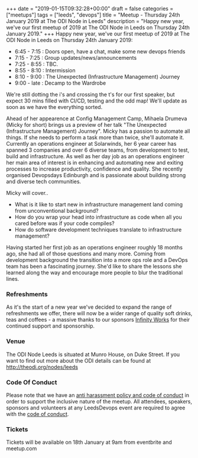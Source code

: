 +++
date = "2019-01-15T09:32:28+00:00"
draft = false
categories = ["meetups"]
tags = ["leeds", "devops"]
title = "Meetup - Thursday 24th January 2019 at The ODI Node in Leeds"
description = "Happy new year, we've our first meetup of 2019 at The ODI Node in Leeds on Thursday 24th January 2019."
+++
Happy new year, we've our first meetup of 2019 at The ODI Node in Leeds on Thursday 24th January 2019:

* 6:45 - 7:15 : Doors open, have a chat, make some new devops friends
* 7:15 - 7:25 : Group updates/news/announcements
* 7:25 - 8:55 : TBC.
* 8:55 - 8:10 : Intermission
* 8:10 - 9:00 : The Unexpected (Infrastructure Management) Journey
* 9:00 - late : Decamp to the Wardrobe

We're still dotting the i's and crossing the t's for our first speaker, but expect 30 mins filled with CI/CD, testing and the odd map! We'll update as soon as we have the everything sorted.

Ahead of her appearence at Config Management Camp, Mihaela Drumeva (Micky for short) brings us a preview of her talk "The Unexpected (Infrastructure Management) Journey". Micky has a passion to automate all things. If she needs to perform a task more than twice, she'll automate it. Currently an operations engineer at Solarwinds, her 6 year career has spanned 3 companies and over 6 diverse teams, from development to test, build and infrastructure. As well as her day job as an operations engineer her main area of interest is in enhancing and automating new and exiting processes to increase productivity, confidence and quality. She recently organised Devopsdays Edinburgh and is passionate about building strong and diverse tech communities.

Micky will cover..

 - What is it like to start new in infrastructure management land coming from unconventional background? 
 - How do you wrap your head into infrastructure as code when all you cared before was if your code compiles? 
 - How do software development techniques translate to infrastructure management? 

Having started her first job as an operations engineer roughly 18 months ago, she had all of those questions and many more. Coming from development background the transition into a more ops role and a DevOps team has been a fascinating journey.  She'd like to share the lessons she learned along the way and encourage more people to blur the traditional lines.

### Refreshments
As it's the start of a new year we've decided to expand the range of refreshments we offer, there will now be a wider range of quality soft drinks, teas and coffees - a massive thanks to our sponsors [Infinity Works](https://www.infinityworks.com/) for their continued support and sponsorship.

### Venue
The ODI Node Leeds is situated at Munro House, on Duke Street. If you want to find out more about the ODI details can be found at http://theodi.org/nodes/leeds

### Code Of Conduct
Please note that we have an [anti harassment policy and code of conduct](/post/2017-09-09-code-of-conduct/) in order to support the inclusive nature of the meetup. All attendees, speakers, sponsors and volunteers at any LeedsDevops event are required to agree with the [code of conduct](/post/2017-09-09-code-of-conduct/).

### Tickets
Tickets will be available on 18th January at 9am from eventbrite and meetup.com